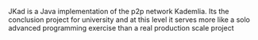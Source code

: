 JKad is a Java implementation of the p2p network Kademlia. Its the conclusion project for university and at this level it serves more like a solo advanced programming exercise than a real production scale project



